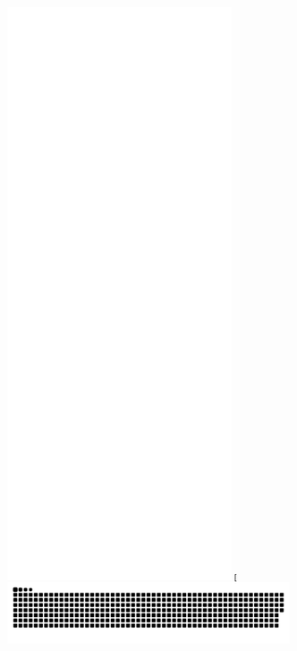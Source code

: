 ![TinyWiFi-Metrics](/github-metrics.svg)
[![GitHub Snake dark](https://raw.githubusercontent.com/TinyWiFi/tinywifi/output/github-contribution-grid-snake-dark.svg)
